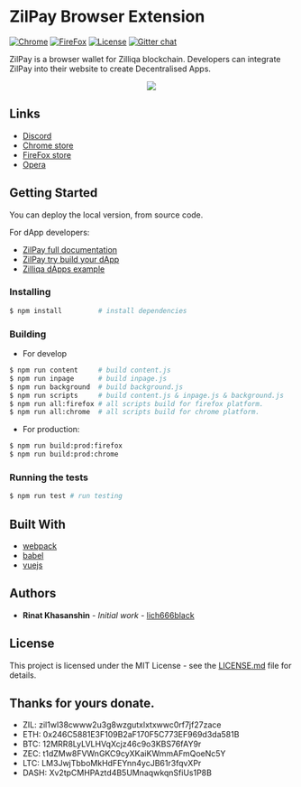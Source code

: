 # ZilPay Browser Extension

[![Chrome](https://img.shields.io/chrome-web-store/v/klnaejjgbibmhlephnhpmaofohgkpgkd)](https://chrome.google.com/webstore/detail/zilpay/klnaejjgbibmhlephnhpmaofohgkpgkd?utm_source=chrome-ntp-icon)
[![FireFox](https://img.shields.io/amo/v/zilpay)](https://addons.mozilla.org/en-GB/firefox/addon/zilpay/)
[![License](https://img.shields.io/badge/License-MIT-blue.svg)](https://github.com/Zilliqa/scilla/blob/master/LICENSE)
[![Gitter chat](http://img.shields.io/badge/chat-on%20gitter-077a8f.svg)](https://gitter.im/Zilliqa/General)


ZilPay is a browser wallet for Zilliqa blockchain. Developers can integrate ZilPay into their website to create Decentralised Apps.

<p align="center">
  <a href="https://zilpay.xyz"><img src="https://github.com/lich666dead/zil-pay/blob/master/imgs/preview.png"></a>
</p>

## Links
+ [Discord](https://discordapp.com/channels/370992535725932544/636917110089580544)
+ [Chrome store](https://chrome.google.com/webstore/detail/zilpay/klnaejjgbibmhlephnhpmaofohgkpgkd?utm_source=chrome-ntp-icon)
+ [FireFox store](https://addons.mozilla.org/en-GB/firefox/addon/zilpay/)
+ [Opera](https://chrome.google.com/webstore/detail/zilpay/klnaejjgbibmhlephnhpmaofohgkpgkd?utm_source=chrome-ntp-icon)

## Getting Started
You can deploy the local version, from source code.

For dApp developers:
+ [ZilPay full documentation](https://zilpay.xyz/Documentation/)
+ [ZilPay try build your dApp](https://medium.com/coinmonks/test-and-develop-dapps-on-zilliqa-with-zilpay-52b165f118bf?source=friends_link&sk=2a60070ddac60677ec36b1234c60222a)
+ [Zilliqa dApps example](https://github.com/lich666dead/zilliqa-dApps)

### Installing

```bash
$ npm install         # install dependencies
```

### Building

* For develop
```bash
$ npm run content     # build content.js
$ npm run inpage      # build inpage.js
$ npm run background  # build background.js
$ npm run scripts     # build content.js & inpage.js & background.js
$ npm run all:firefox # all scripts build for firefox platform.
$ npm run all:chrome  # all scripts build for chrome platform.
```

* For production:
```bash
$ npm run build:prod:firefox
$ npm run build:prod:chrome
```

### Running the tests
```bash
$ npm run test # run testing
```

## Built With

* [webpack](https://github.com/webpack/webpack)
* [babel](https://github.com/babel/babel)
* [vuejs](https://github.com/vuejs)

## Authors

* **Rinat Khasanshin** - *Initial work* - [lich666black](https://github.com/lich666dead)

## License

This project is licensed under the MIT License - see the [LICENSE.md](https://github.com/zilpay/zil-pay/blob/master/LICENSE) file for details.

Thanks for yours donate.
------

- ZIL: zil1wl38cwww2u3g8wzgutxlxtxwwc0rf7jf27zace
- ETH: 0x246C5881E3F109B2aF170F5C773EF969d3da581B
- BTC: 12MRR8LyLVLHVqXcjz46c9o3KBS76fAY9r
- ZEC: t1dZMw8FVWnGKC9cyXKaiKWmmAFmQoeNc5Y
- LTC: LM3JwjTbboMkHdFEYnn4ycJB61r3fqvXPr
- DASH: Xv2tpCMHPAztd4B5UMnaqwkqnSfiUs1P8B
